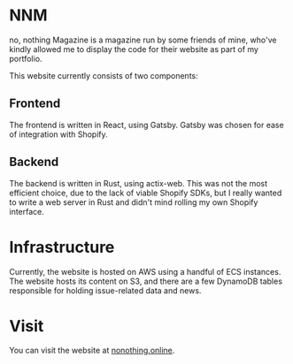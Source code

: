 # NNM
no, nothing Magazine is a magazine run by some friends of mine, who've kindly allowed me to display the code for
their website as part of my portfolio.

This website currently consists of two components:

## Frontend
The frontend is written in React, using Gatsby. Gatsby was chosen for ease of integration with Shopify.

## Backend
The backend is written in Rust, using actix-web. This was not the most efficient choice, due to the lack of viable
Shopify SDKs, but I really wanted to write a web server in Rust and didn't mind rolling my own Shopify interface.

# Infrastructure
Currently, the website is hosted on AWS using a handful of ECS instances. The website hosts its content on S3, and
there are a few DynamoDB tables responsible for holding issue-related data and news.

# Visit
You can visit the website at [nonothing.online](https://nonothing.online).